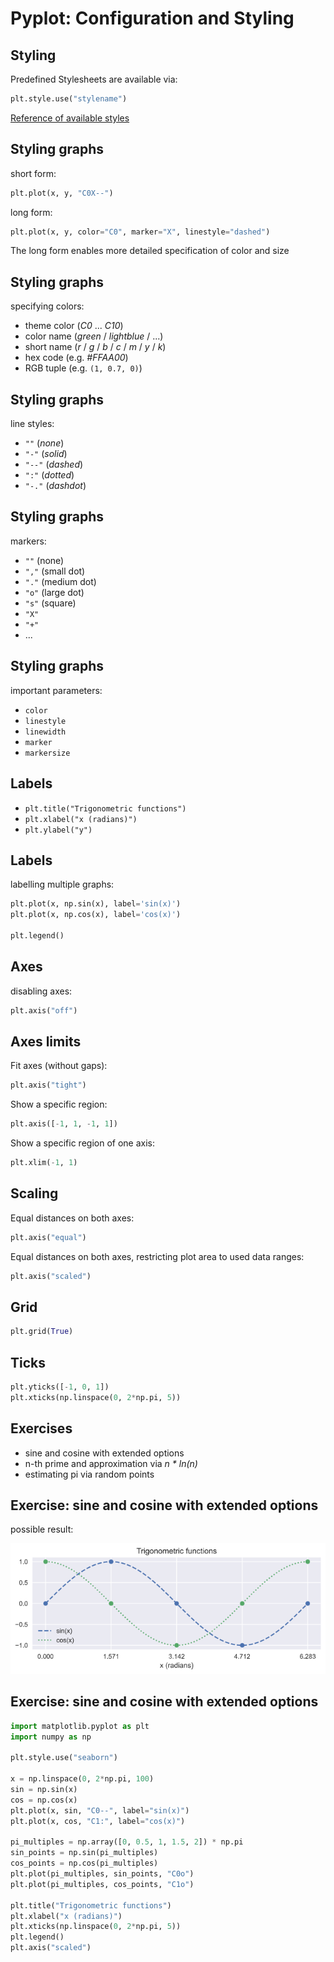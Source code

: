 # Pyplot: Configuration and Styling

## Styling

Predefined Stylesheets are available via:

```py
plt.style.use("stylename")
```

[Reference of available styles](https://matplotlib.org/3.3.0/gallery/style_sheets/style_sheets_reference.html)

## Styling graphs

short form:

```py
plt.plot(x, y, "C0X--")
```

long form:

```py
plt.plot(x, y, color="C0", marker="X", linestyle="dashed")
```

The long form enables more detailed specification of color and size

## Styling graphs

specifying colors:

- theme color (_C0_ ... _C10_)
- color name (_green_ / _lightblue_ / ...)
- short name (_r_ / _g_ / _b_ / _c_ / _m_ / _y_ / _k_)
- hex code (e.g. _#FFAA00_)
- RGB tuple (e.g. `(1, 0.7, 0)`)

## Styling graphs

line styles:

- `""` (_none_)
- `"-"` (_solid_)
- `"--"` (_dashed_)
- `":"` (_dotted_)
- `"-."` (_dashdot_)

## Styling graphs

markers:

- `""` (none)
- `","` (small dot)
- `"."` (medium dot)
- `"o"` (large dot)
- `"s"` (square)
- `"X"`
- `"+"`
- ...

## Styling graphs

important parameters:

- `color`
- `linestyle`
- `linewidth`
- `marker`
- `markersize`

## Labels

- `plt.title("Trigonometric functions")`
- `plt.xlabel("x (radians)")`
- `plt.ylabel("y")`

## Labels

labelling multiple graphs:

```py
plt.plot(x, np.sin(x), label='sin(x)')
plt.plot(x, np.cos(x), label='cos(x)')

plt.legend()
```

## Axes

disabling axes:

```py
plt.axis("off")
```

## Axes limits

Fit axes (without gaps):

```py
plt.axis("tight")
```

Show a specific region:

```py
plt.axis([-1, 1, -1, 1])
```

Show a specific region of one axis:

```py
plt.xlim(-1, 1)
```

## Scaling

Equal distances on both axes:

```py
plt.axis("equal")
```

Equal distances on both axes, restricting plot area to used data ranges:

```py
plt.axis("scaled")
```

## Grid

```py
plt.grid(True)
```

## Ticks

```py
plt.yticks([-1, 0, 1])
plt.xticks(np.linspace(0, 2*np.pi, 5))
```

## Exercises

- sine and cosine with extended options
- n-th prime and approximation via _n \* ln(n)_
- estimating pi via random points

## Exercise: sine and cosine with extended options

possible result:

<img src="assets/pyplot-sine-cosine-advanced.png" alt="Advanced plot of sine and cosine" />

## Exercise: sine and cosine with extended options

```py
import matplotlib.pyplot as plt
import numpy as np

plt.style.use("seaborn")

x = np.linspace(0, 2*np.pi, 100)
sin = np.sin(x)
cos = np.cos(x)
plt.plot(x, sin, "C0--", label="sin(x)")
plt.plot(x, cos, "C1:", label="cos(x)")

pi_multiples = np.array([0, 0.5, 1, 1.5, 2]) * np.pi
sin_points = np.sin(pi_multiples)
cos_points = np.cos(pi_multiples)
plt.plot(pi_multiples, sin_points, "C0o")
plt.plot(pi_multiples, cos_points, "C1o")

plt.title("Trigonometric functions")
plt.xlabel("x (radians)")
plt.xticks(np.linspace(0, 2*np.pi, 5))
plt.legend()
plt.axis("scaled")
```
